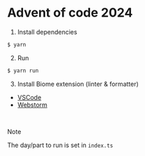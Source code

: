 # Advent of code 2024

1. Install dependencies
```bash
$ yarn
```

2. Run
```bash
$ yarn run
```

3. Install Biome extension (linter & formatter)

- [VSCode](https://marketplace.visualstudio.com/items?itemName=biomejs.biome) 
- [Webstorm](https://plugins.jetbrains.com/plugin/22761-biome)

 

> [!NOTE]
> The day/part to run is set in `index.ts`
